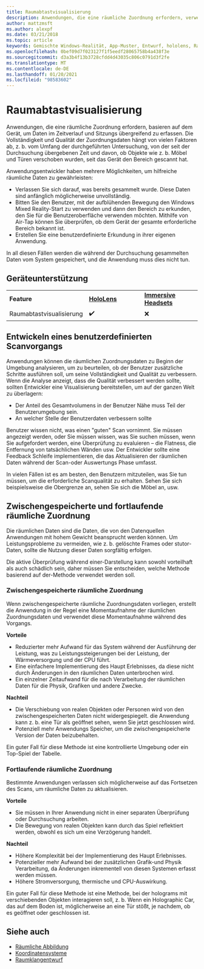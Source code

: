 ```yaml
---
title: Raumabtastvisualisierung
description: Anwendungen, die eine räumliche Zuordnung erfordern, verwenden das Gerät, um Daten im Zeitverlauf und Sitzungs übergreifend zu erfassen.
author: mattzmsft
ms.author: alexpf
ms.date: 03/21/2018
ms.topic: article
keywords: Gemischte Windows-Realität, App-Muster, Entwurf, hololens, Raum Überprüfung, räumliche Zuordnung, Mesh, Mixed Reality-Headset, Windows Mixed Reality-Headset, Virtual Reality-Headset, hololens
ms.openlocfilehash: 0bef09d7f023127f1f5eedf28065758b4a438f3e
ms.sourcegitcommit: d3a3b4f13b3728cfdd4d43035c806c0791d3f2fe
ms.translationtype: MT
ms.contentlocale: de-DE
ms.lasthandoff: 01/20/2021
ms.locfileid: "98583602"
---
```

# <a name="room-scan-visualization"></a>Raumabtastvisualisierung

Anwendungen, die eine räumliche Zuordnung erfordern, basieren auf dem Gerät, um Daten im Zeitverlauf und Sitzungs übergreifend zu erfassen. Die Vollständigkeit und Qualität der Zuordnungsdaten hängt von vielen Faktoren ab, z. b. vom Umfang der durchgeführten Untersuchung, von der seit der Durchsuchung übergebenen Zeit und davon, ob Objekte wie z. b. Möbel und Türen verschoben wurden, seit das Gerät den Bereich gescannt hat.

Anwendungsentwickler haben mehrere Möglichkeiten, um hilfreiche räumliche Daten zu gewährleisten:
* Verlassen Sie sich darauf, was bereits gesammelt wurde. Diese Daten sind anfänglich möglicherweise unvollständig.
* Bitten Sie den Benutzer, mit der aufblühenden Bewegung den Windows Mixed Reality-Start zu verwenden und dann den Bereich zu erkunden, den Sie für die Benutzeroberfläche verwenden möchten. Mithilfe von Air-Tap können Sie überprüfen, ob dem Gerät der gesamte erforderliche Bereich bekannt ist.
* Erstellen Sie eine benutzerdefinierte Erkundung in ihrer eigenen Anwendung.

In all diesen Fällen werden die während der Durchsuchung gesammelten Daten vom System gespeichert, und die Anwendung muss dies nicht tun.

## <a name="device-support"></a>Geräteunterstützung

<table>
    <colgroup>
    <col width="33%" />
    <col width="33%" />
    <col width="33%" />
    </colgroup>
    <tr>
        <td><strong>Feature</strong></td>
        <td><a href="/hololens/hololens1-hardware"><strong>HoloLens</strong></a></td>
        <td><a href="../discover/immersive-headset-hardware-details.md"><strong>Immersive Headsets</strong></a></td>
    </tr>
     <tr>
        <td>Raumabtastvisualisierung</td>
        <td>✔️</td>
        <td>❌</td>
    </tr>
</table>



## <a name="building-a-custom-scanning-experience"></a>Entwickeln eines benutzerdefinierten Scanvorgangs

Anwendungen können die räumlichen Zuordnungsdaten zu Beginn der Umgebung analysieren, um zu beurteilen, ob der Benutzer zusätzliche Schritte ausführen soll, um seine Vollständigkeit und Qualität zu verbessern. Wenn die Analyse anzeigt, dass die Qualität verbessert werden sollte, sollten Entwickler eine Visualisierung bereitstellen, um auf der ganzen Welt zu überlagern:
* Der Anteil des Gesamtvolumens in der Benutzer Nähe muss Teil der Benutzerumgebung sein.
* An welcher Stelle der Benutzerdaten verbessern sollte

Benutzer wissen nicht, was einen "guten" Scan vornimmt. Sie müssen angezeigt werden, oder Sie müssen wissen, was Sie suchen müssen, wenn Sie aufgefordert werden, eine Überprüfung zu evaluieren – die Flatness, die Entfernung von tatsächlichen Wänden usw. Der Entwickler sollte eine Feedback Schleife implementieren, die das Aktualisieren der räumlichen Daten während der Scan-oder Auswertungs Phase umfasst.

In vielen Fällen ist es am besten, den Benutzern mitzuteilen, was Sie tun müssen, um die erforderliche Scanqualität zu erhalten. Sehen Sie sich beispielsweise die Obergrenze an, sehen Sie sich die Möbel an, usw.

## <a name="cached-versus-continuous-spatial-mapping"></a>Zwischengespeicherte und fortlaufende räumliche Zuordnung

Die räumlichen Daten sind die Daten, die von den Datenquellen Anwendungen mit hohem Gewicht beansprucht werden können. Um Leistungsprobleme zu vermeiden, wie z. b. gelöschte Frames oder stutor-Daten, sollte die Nutzung dieser Daten sorgfältig erfolgen.

Die aktive Überprüfung während einer-Darstellung kann sowohl vorteilhaft als auch schädlich sein, daher müssen Sie entscheiden, welche Methode basierend auf der-Methode verwendet werden soll.

### <a name="cached-spatial-mapping"></a>Zwischengespeicherte räumliche Zuordnung

Wenn zwischengespeicherte räumliche Zuordnungsdaten vorliegen, erstellt die Anwendung in der Regel eine Momentaufnahme der räumlichen Zuordnungsdaten und verwendet diese Momentaufnahme während des Vorgangs.

**Vorteile**
* Reduzierter mehr Aufwand für das System während der Ausführung der Leistung, was zu Leistungssteigerungen bei der Leistung, der Wärmeversorgung und der CPU führt.
* Eine einfachere Implementierung des Haupt Erlebnisses, da diese nicht durch Änderungen in den räumlichen Daten unterbrochen wird.
* Ein einzelner Zeitaufwand für die nach Verarbeitung der räumlichen Daten für die Physik, Grafiken und andere Zwecke.

**Nachteil**
* Die Verschiebung von realen Objekten oder Personen wird von den zwischengespeicherten Daten nicht widergespiegelt. die Anwendung kann z. b. eine Tür als geöffnet sehen, wenn Sie jetzt geschlossen wird.
* Potenziell mehr Anwendungs Speicher, um die zwischengespeicherte Version der Daten beizubehalten.

Ein guter Fall für diese Methode ist eine kontrollierte Umgebung oder ein Top-Spiel der Tabelle.

### <a name="continuous-spatial-mapping"></a>Fortlaufende räumliche Zuordnung

Bestimmte Anwendungen verlassen sich möglicherweise auf das Fortsetzen des Scans, um räumliche Daten zu aktualisieren.

**Vorteile**
* Sie müssen in Ihrer Anwendung nicht in einer separaten Überprüfung oder Durchsuchung arbeiten.
* Die Bewegung von realen Objekten kann durch das Spiel reflektiert werden, obwohl es sich um eine Verzögerung handelt.

**Nachteil**
* Höhere Komplexität bei der Implementierung des Haupt Erlebnisses.
* Potenzieller mehr Aufwand bei der zusätzlichen Grafik-und Physik Verarbeitung, da Änderungen inkrementell von diesen Systemen erfasst werden müssen.
* Höhere Stromversorgung, thermische und CPU-Auswirkung.

Ein guter Fall für diese Methode ist eine Methode, bei der holograms mit verschiebenden Objekten interagieren soll, z. b. Wenn ein Holographic Car, das auf dem Boden ist, möglicherweise an eine Tür stößt, je nachdem, ob es geöffnet oder geschlossen ist.

## <a name="see-also"></a>Siehe auch

* [Räumliche Abbildung](spatial-mapping.md)
* [Koordinatensysteme](coordinate-systems.md)
* [Raumklangentwurf](spatial-sound-design.md)